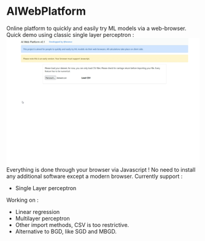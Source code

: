 # AIWebPlatform
Online platform to quickly and easily try ML models via a web-browser. Quick demo using classic single layer perceptron :
![Gif intro](gif_intro.gif)
Everything is done through your browser via Javascript ! No need to install any additional software except a modern browser. Currently support :
- Single Layer perceptron

Working on :
- Linear regression
- Multilayer perceptron
- Other import methods, CSV is too restrictive.
- Alternative to BGD, like SGD and MBGD.
